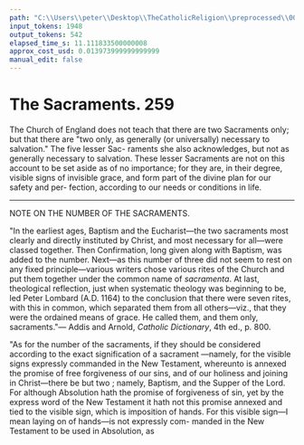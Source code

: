 ```yaml
---
path: "C:\\Users\\peter\\Desktop\\TheCatholicReligion\\preprocessed\\00276.jpg"
input_tokens: 1948
output_tokens: 542
elapsed_time_s: 11.111833500000008
approx_cost_usd: 0.013973999999999999
manual_edit: false
---
```

# The Sacraments. 259

The Church of England does not teach that
there are two Sacraments only; but that there
are "two only, as generally (or universally)
necessary to salvation." The five lesser Sac-
raments she also acknowledges, but not as
generally necessary to salvation. These lesser
Sacraments are not on this account to be set
aside as of no importance; for they are, in their
degree, visible signs of invisible grace, and form
part of the divine plan for our safety and per-
fection, according to our needs or conditions in
life.

---

NOTE ON THE NUMBER OF THE SACRAMENTS.

"In the earliest ages, Baptism and the Eucharist—the two
sacraments most clearly and directly instituted by Christ,
and most necessary for all—were classed together. Then
Confirmation, long given along with Baptism, was added to
the number. Next—as this number of three did not seem to
rest on any fixed principle—various writers chose various rites
of the Church and put them together under the common
name of *sacramenta*. At last, theological reflection, just
when systematic theology was beginning to be, led Peter
Lombard (A.D. 1164) to the conclusion that there were
seven rites, with this in common, which separated them
from all others—viz., that they were the ordained means of
grace. He called them, and them only, sacraments."—
Addis and Arnold, *Catholic Dictionary*, 4th ed., p. 800.

"As for the number of the sacraments, if they should be
considered according to the exact signification of a sacrament
—namely, for the visible signs expressly commanded in the
New Testament, whereunto is annexed the promise of free
forgiveness of our sins, and of our holiness and joining in
Christ—there be but two ; namely, Baptism, and the Supper
of the Lord. For although Absolution hath the promise of
forgiveness of sin, yet by the express word of the New
Testament it hath not this promise annexed and tied to the
visible sign, which is imposition of hands. For this visible
sign—I mean laying on of hands—is not expressly com-
manded in the New Testament to be used in Absolution, as